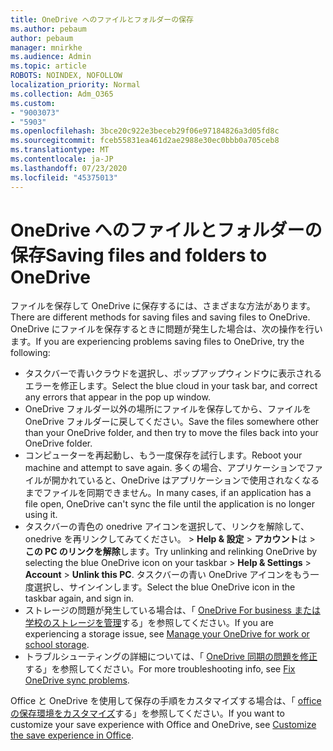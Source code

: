 ```yaml
---
title: OneDrive へのファイルとフォルダーの保存
ms.author: pebaum
author: pebaum
manager: mnirkhe
ms.audience: Admin
ms.topic: article
ROBOTS: NOINDEX, NOFOLLOW
localization_priority: Normal
ms.collection: Adm_O365
ms.custom:
- "9003073"
- "5903"
ms.openlocfilehash: 3bce20c922e3beceb29f06e97184826a3d05fd8c
ms.sourcegitcommit: fceb55831ea461d2ae2988e30ec0bbb0a705ceb8
ms.translationtype: MT
ms.contentlocale: ja-JP
ms.lasthandoff: 07/23/2020
ms.locfileid: "45375013"
---
```

# <a name="saving-files-and-folders-to-onedrive"></a><span data-ttu-id="32c1a-102">OneDrive へのファイルとフォルダーの保存</span><span class="sxs-lookup"><span data-stu-id="32c1a-102">Saving files and folders to OneDrive</span></span>

<span data-ttu-id="32c1a-103">ファイルを保存して OneDrive に保存するには、さまざまな方法があります。</span><span class="sxs-lookup"><span data-stu-id="32c1a-103">There are different methods for saving files and saving files to OneDrive.</span></span> <span data-ttu-id="32c1a-104">OneDrive にファイルを保存するときに問題が発生した場合は、次の操作を行います。</span><span class="sxs-lookup"><span data-stu-id="32c1a-104">If you are experiencing problems saving files to OneDrive, try the following:</span></span>

- <span data-ttu-id="32c1a-105">タスクバーで青いクラウドを選択し、ポップアップウィンドウに表示されるエラーを修正します。</span><span class="sxs-lookup"><span data-stu-id="32c1a-105">Select the blue cloud in your task bar, and correct any errors that appear in the pop up window.</span></span>
- <span data-ttu-id="32c1a-106">OneDrive フォルダー以外の場所にファイルを保存してから、ファイルを OneDrive フォルダーに戻してください。</span><span class="sxs-lookup"><span data-stu-id="32c1a-106">Save the files somewhere other than your OneDrive folder, and then try to move the files back into your OneDrive folder.</span></span>
- <span data-ttu-id="32c1a-107">コンピューターを再起動し、もう一度保存を試行します。</span><span class="sxs-lookup"><span data-stu-id="32c1a-107">Reboot your machine and attempt to save again.</span></span> <span data-ttu-id="32c1a-108">多くの場合、アプリケーションでファイルが開かれていると、OneDrive はアプリケーションで使用されなくなるまでファイルを同期できません。</span><span class="sxs-lookup"><span data-stu-id="32c1a-108">In many cases, if an application has a file open, OneDrive can't sync the file until the application is no longer using it.</span></span>    
- <span data-ttu-id="32c1a-109">タスクバーの青色の onedrive アイコンを選択して、リンクを解除して、onedrive を再リンクしてみてください。 > **Help & 設定**  >  **アカウント**は  >  **この PC のリンクを解除**します。</span><span class="sxs-lookup"><span data-stu-id="32c1a-109">Try unlinking and relinking OneDrive by selecting the blue OneDrive icon on your taskbar > **Help & Settings** > **Account** > **Unlink this PC**.</span></span> <span data-ttu-id="32c1a-110">タスクバーの青い OneDrive アイコンをもう一度選択し、サインインします。</span><span class="sxs-lookup"><span data-stu-id="32c1a-110">Select the blue OneDrive icon in the taskbar again, and sign in.</span></span>
- <span data-ttu-id="32c1a-111">ストレージの問題が発生している場合は、「 [OneDrive For business または学校のストレージを管理](https://support.microsoft.com/office/manage-your-onedrive-for-work-or-school-storage-31519161-059c-4764-b6f8-f5cd29f7fe68)する」を参照してください。</span><span class="sxs-lookup"><span data-stu-id="32c1a-111">If you are experiencing a storage issue, see [Manage your OneDrive for work or school storage](https://support.microsoft.com/office/manage-your-onedrive-for-work-or-school-storage-31519161-059c-4764-b6f8-f5cd29f7fe68).</span></span>
- <span data-ttu-id="32c1a-112">トラブルシューティングの詳細については、「 [OneDrive 同期の問題を修正](https://docs.microsoft.com/alchemyinsights/fix-onedrive-sync-issues)する」を参照してください。</span><span class="sxs-lookup"><span data-stu-id="32c1a-112">For more troubleshooting info, see [Fix OneDrive sync problems](https://docs.microsoft.com/alchemyinsights/fix-onedrive-sync-issues).</span></span>  

<span data-ttu-id="32c1a-113">Office と OneDrive を使用して保存の手順をカスタマイズする場合は、「 [office の保存環境をカスタマイズ](https://support.microsoft.com/office/customize-the-save-experience-in-office-786200a7-f5f2-4d26-a3ae-b78c60dd5d3b)する」を参照してください。</span><span class="sxs-lookup"><span data-stu-id="32c1a-113">If you want to customize your save experience with Office and OneDrive, see [Customize the save experience in Office](https://support.microsoft.com/office/customize-the-save-experience-in-office-786200a7-f5f2-4d26-a3ae-b78c60dd5d3b).</span></span>
